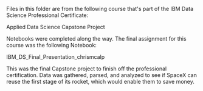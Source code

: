 Files in this folder are from the following course that's part of the IBM Data Science Professional Certificate:

Applied Data Science Capstone Project

Notebooks were completed along the way. The final assignment for this course was the following Notebook:

IBM_DS_Final_Presentation_chrismcalp

This was the final Capstone project to finish off the professional certification. Data was gathered, parsed, and analyzed to see if SpaceX can reuse the first stage of its rocket, which would enable them to save money.
